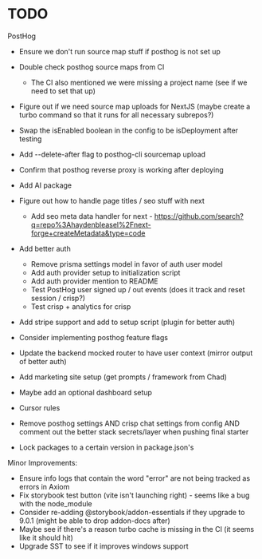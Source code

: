 # TODO

PostHog

- Ensure we don't run source map stuff if posthog is not set up
- Double check posthog source maps from CI
  - The CI also mentioned we were missing a project name (see if we need to set that up)
- Figure out if we need source map uploads for NextJS (maybe create a turbo command so that it runs for all necessary subrepos?)
- Swap the isEnabled boolean in the config to be isDeployment after testing
- Add --delete-after flag to posthog-cli sourcemap upload

- Confirm that posthog reverse proxy is working after deploying
- Add AI package
- Figure out how to handle page titles / seo stuff with next
  - Add seo meta data handler for next - https://github.com/search?q=repo%3Ahaydenbleasel%2Fnext-forge+createMetadata&type=code
- Add better auth
  - Remove prisma settings model in favor of auth user model
  - Add auth provider setup to initialization script
  - Add auth provider mention to README
  - Test PostHog user signed up / out events (does it track and reset session / crisp?)
  - Test crisp + analytics for crisp
- Add stripe support and add to setup script (plugin for better auth)
- Consider implementing posthog feature flags
- Update the backend mocked router to have user context (mirror output of better auth)
- Add marketing site setup (get prompts / framework from Chad)
- Maybe add an optional dashboard setup
- Cursor rules
- Remove posthog settings AND crisp chat settings from config AND comment out the better stack secrets/layer when pushing final starter
- Lock packages to a certain version in package.json's

Minor Improvements:

- Ensure info logs that contain the word "error" are not being tracked as errors in Axiom
- Fix storybook test button (vite isn't launching right) - seems like a bug with the node_module
- Consider re-adding @storybook/addon-essentials if they upgrade to 9.0.1 (might be able to drop addon-docs after)
- Maybe see if there's a reason turbo cache is missing in the CI (it seems like it should hit)
- Upgrade SST to see if it improves windows support
